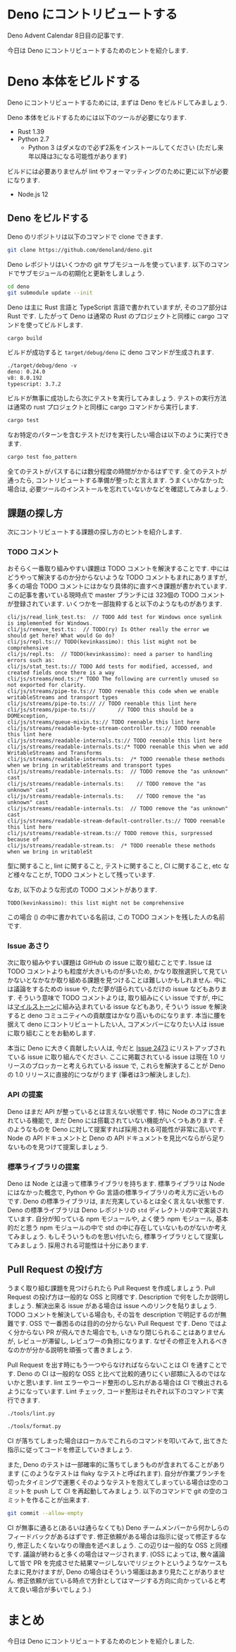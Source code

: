 # Deno にコントリビュートする

<!--
想定読者:
- TypeScript にある程度自信ありな人
- Rust は得意では無いけど, やれば出来ると思っている人
- プログラムの腕に自信ありだけど, まだ大きい OSS にはそこまで手を出せていない人
- OSS にコントリビュートするのはまだちょっと怖いけど, 背伸びをしてみたい気持ちもある人
-->

Deno Advent Calendar 8日目の記事です.

今日は Deno にコントリビュートするためのヒントを紹介します.

# Deno 本体をビルドする

Deno にコントリビュートするためには, まずは Deno をビルドしてみましょう.

Deno 本体をビルドするためには以下のツールが必要になります.

- Rust 1.39
- Python 2.7
  - Python 3 はダメなので必ず2系をインストールしてください (ただし来年以降は3になる可能性があります)

ビルドには必要ありませんが lint やフォーマッティングのために更に以下が必要になります.

- Node.js 12

## Deno をビルドする

Deno のリポジトリは以下のコマンドで clone できます.

```sh
git clone https://github.com/denoland/deno.git
```

Deno レポジトリはいくつかの git サブモジュールを使っています. 以下のコマンドでサブモジュールの初期化と更新をしましょう.

```sh
cd deno
git submodule update --init
```

Deno は主に Rust 言語と TypeScript 言語で書かれていますが, そのコア部分は Rust です. したがって Deno は通常の Rust のプロジェクトと同様に cargo コマンドを使ってビルドします.

```
cargo build
```

ビルドが成功すると `target/debug/deno` に deno コマンドが生成されます.

```console
./target/debug/deno -v
deno: 0.24.0
v8: 8.0.192
typescript: 3.7.2
```

ビルドが無事に成功したら次にテストを実行してみましょう. テストの実行方法は通常の rust プロジェクトと同様に cargo コマンドから実行します.

```sh
cargo test
```

なお特定のパターンを含むテストだけを実行したい場合は以下のように実行できます.

```sh
cargo test foo_pattern
```

全てのテストがパスするには数分程度の時間がかかるはずです. 全てのテストが通ったら, コントリビュートする準備が整ったと言えます. うまくいかなかった場合は, 必要ツールのインストールを忘れていないかなどを確認してみましょう.

## 課題の探し方

次にコントリビュートする課題の探し方のヒントを紹介します.

### TODO コメント

おそらく一番取り組みやすい課題は TODO コメントを解決することです. 中にはどうやって解決するのか分からないような TODO コメントもまれにありますが, 多くの場合 TODO コメントにはかなり具体的に直すべき課題が書かれています. この記事を書いている現時点で master ブランチには 323個の TODO コメントが登録されています. いくつかを一部抜粋すると以下のようなものがあります.

```
cli/js/read_link_test.ts:  // TODO Add test for Windows once symlink is implemented for Windows.
cli/js/remove_test.ts:  // TODO(ry) Is Other really the error we should get here? What would Go do?
cli/js/repl.ts:// TODO(kevinkassimo): this list might not be comprehensive
cli/js/repl.ts:  // TODO(kevinkassimo): need a parser to handling errors such as:
cli/js/stat_test.ts:// TODO Add tests for modified, accessed, and created fields once there is a way
cli/js/streams/mod.ts:/* TODO The following are currently unused so not exported for clarity.
cli/js/streams/pipe-to.ts:// TODO reenable this code when we enable writableStreams and transport types
cli/js/streams/pipe-to.ts:// // TODO reenable this lint here
cli/js/streams/pipe-to.ts://       // TODO this should be a DOMException,
cli/js/streams/queue-mixin.ts:// TODO reenable this lint here
cli/js/streams/readable-byte-stream-controller.ts:// TODO reenable this lint here
cli/js/streams/readable-internals.ts:// TODO reenable this lint here
cli/js/streams/readable-internals.ts:/* TODO reenable this when we add WritableStreams and Transforms
cli/js/streams/readable-internals.ts:  /* TODO reenable these methods when we bring in writableStreams and transport types
cli/js/streams/readable-internals.ts:  // TODO remove the "as unknown" cast
cli/js/streams/readable-internals.ts:    // TODO remove the "as unknown" cast
cli/js/streams/readable-internals.ts:    // TODO remove the "as unknown" cast
cli/js/streams/readable-internals.ts:  // TODO remove the "as unknown" cast
cli/js/streams/readable-stream-default-controller.ts:// TODO reenable this lint here
cli/js/streams/readable-stream.ts:// TODO remove this, surpressed because of
cli/js/streams/readable-stream.ts:  /* TODO reenable these methods when we bring in writableSt
```

型に関すること, lint に関すること, テストに関すること, CI に関すること, etc など様々なことが, TODO コメントとして残っています.

なお, 以下のような形式の TODO コメントがあります.

```
TODO(kevinkassimo): this list might not be comprehensive
```

この場合 () の中に書かれている名前は, この TODO コメントを残した人の名前です.

### Issue あさり

次に取り組みやすい課題は GitHub の issue に取り組むことです. Issue は TODO コメントよりも粒度が大きいものが多いため, かなり取捨選択して見ていかないとなかなか取り組める課題を見つけることは難しいかもしれません. 中には議論をするための issue や, ただ夢が語られているだけの issue などもあります. そういう意味で TODO コメントよりは, 取り組みにくい issue ですが, 中には[マイルストーン](https://github.com/denoland/deno/issues/2473)に組み込まれている issue などもあり, そういう issue を解決すると deno コミュニティへの貢献度はかなり高いものになります. 本当に腰を据えて deno にコントリビュートしたい人, コアメンバーになりたい人は issue に取り組むことをお勧めします.

本当に Deno に大きく貢献したい人は, 今だと [Issue 2473](https://github.com/denoland/deno/issues/2473) にリストアップされている issue に取り組んでください. ここに掲載されている issue は現在 1.0 リリースのブロッカーと考えられている issue で, これらを解決することが Deno の 1.0 リリースに直接的につながります (筆者は3つ解決しました).

### API の提案

Deno はまだ API が整っているとは言えない状態です. 特に Node のコアに含まれている機能で, まだ Deno には搭載されていない機能がいくつもあります. そのようなものを Deno に対して提案すれば採用される可能性が非常に高いです. Node の API ドキュメントと Deno の API ドキュメントを見比べならがら足りないものを見つけて提案しましょう.

### 標準ライブラリの提案

Deno は Node とは違って標準ライブラリを持ちます. 標準ライブラリは Node にはなかった概念で, Python や Go 言語の標準ライブラリの考え方に近いものです. Deno の標準ライブラリは, まだ充実しているとは全く言えない状態です. Deno の標準ライブラリは Deno レポジトリの `std` ディレクトリの中で実装されています. 自分が知っている npm モジュールや, よく使う npm モジュール, 基本的だと思う npm モジュールの中で std の中に存在していないものがないか考えてみましょう. もしそういうものを思い付いたら, 標準ライブラリとして提案してみましょう. 採用される可能性は十分にあります.

## Pull Request の投げ方

うまく取り組む課題を見つけられたら Pull Request を作成しましょう. Pull Request の投げ方は一般的な OSS と同様です. Description で何をしたか説明しましょう. 解決出来る issue がある場合は issue へのリンクを貼りましょう. TODO コメントを解決している場合も, その旨を description で明記するのが無難です. OSS で一番困るのは目的の分からない Pull Request です. Deno ではよく分からない PR が飛んできた場合でも, いきなり閉じられることはありませんが, レビューが滞留し, レビュワーの負担になります. なぜその修正を入れるべきなのかが分かる説明を頑張って書きましょう.

Pull Request を出す時にもう一つやらなければならないことは CI を通すことです. Deno の CI は一般的な OSS と比べて比較的通りにくい部類に入るのではないかと思います. lint エラーやコード整形のし忘れがある場合は CI で検出されるようになっています. Lint チェック, コード整形はそれぞれ以下のコマンドで実行できます.

```sh
./tools/lint.py
```

```sh
./tools/format.py
```

CI が落ちてしまった場合はローカルでこれらのコマンドを叩いてみて, 出てきた指示に従ってコードを修正していきましょう.

また, Deno のテストは一部確率的に落ちてしまうものが含まれてることがあります (このようなテストは flaky なテストと呼ばれます). 自分が作業ブランチを切ったタイミングで運悪くそのようなテストを抱えてしまっている場合は空のコミットを push して CI を再起動してみましょう. 以下のコマンドで git の空のコミットを作ることが出来ます.

```sh
git commit --allow-empty
```

CI が無事に通ると(あるいは通らなくても) Deno チームメンバーから何かしらのフィードバックがあるはずです. 修正依頼がある場合は指示に従って修正するなり, 修正したくないなりの理由を述べましょう. この辺りは一般的な OSS と同様です. 議論が終わると多くの場合はマージされます. (OSS によっては, 散々議論して皆で PR を完成させた結果マージしないでリジェクトというようなケースもたまに見かけますが, Deno の場合はそういう場面はあまり見たことがありません. 修正依頼が出ている時点で方針としてはマージする方向に向かっていると考えて良い場合が多いでしょう.)

# まとめ

今日は Deno にコントリビュートするためのヒントを紹介しました.
